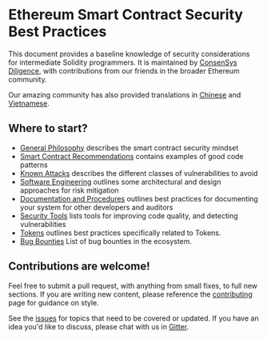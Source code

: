# Ethereum Smart Contract Security Best Practices

This document provides a baseline knowledge of security considerations for intermediate Solidity programmers. It is maintained by [ConsenSys Diligence](https://consensys.net/diligence/), with contributions from our friends in the broader Ethereum community.

Our amazing community has also provided translations in [Chinese](https://github.com/ConsenSys/smart-contract-best-practices/blob/master/README-zh.md) and [Vietnamese](https://github.com/ConsenSys/smart-contract-best-practices/blob/master/README-vi.md).

## Where to start?

* [General Philosophy](./general_philosophy.md) describes the smart contract security mindset
* [Smart Contract Recommendations](./recommendations.md) contains examples of good code patterns
* [Known Attacks](./known_attacks.md) describes the different classes of vulnerabilities to avoid
* [Software Engineering](./software_engineering.md) outlines some architectural and design approaches for risk mitigation
* [Documentation and Procedures](./documentation_procedures.md) outlines best practices for documenting your system for other developers and auditors
* [Security Tools](./security_tools.md) lists tools for improving code quality, and detecting vulnerabilities
* [Tokens](./tokens.md) outlines best practices specifically related to Tokens.
* [Bug Bounties](./bug_bounty_list.md) List of bug bounties in the ecosystem.

## Contributions are welcome!

Feel free to submit a pull request, with anything from small fixes, to full new sections. If you are writing new content, please reference the [contributing](./about/contributing.md) page for guidance on style.

See the [issues](https://github.com/ConsenSys/smart-contract-best-practices/issues) for topics that need to be covered or updated. If you have an idea you'd like to discuss, please chat with us in [Gitter](https://gitter.im/ConsenSys/smart-contract-best-practices).
